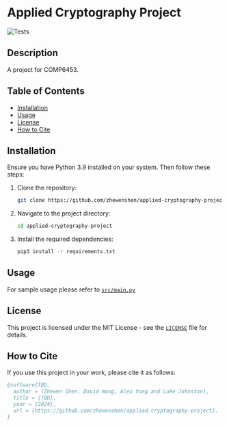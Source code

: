 # Applied Cryptography Project

![Tests](https://github.com/zhewenshen/applied-cryptography-project/actions/workflows/main.yml/badge.svg?branch=main)

## Description

A project for COMP6453.

## Table of Contents

- [Installation](#installation)
- [Usage](#usage)
- [License](#license)
- [How to Cite](#how-to-cite)

## Installation
Ensure you have Python 3.9 installed on your system. Then follow these steps:
  1. Clone the repository:
     
     ```bash
     git clone https://github.com/zhewenshen/applied-cryptography-project.git
     ```
  2. Navigate to the project directory:
     
      ```bash
      cd applied-cryptography-project
      ```
  3. Install the required dependencies:
     
     ```bash
     pip3 install -r requirements.txt
     ```
## Usage
For sample usage please refer to [`src/main.py`](src/main.py)

## License

This project is licensed under the MIT License - see the [`LICENSE`](LICENSE) file for details.

## How to Cite

If you use this project in your work, please cite it as follows:

```bibtex
@software{TBD,
  author = {Zhewen Shen, David Wong, Alex Vong and Luke Johnston},
  title = {TBD},
  year = {2024},
  url = {https://github.com/zhewenshen/applied-cryptography-project},
}
```
  
